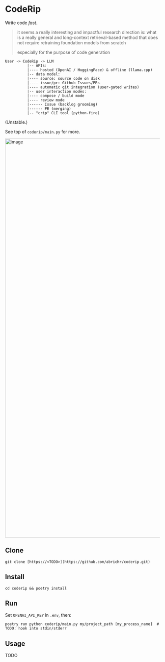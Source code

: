 # CodeRip

Write code *fast*.

> it seems a really interesting and impactful research direction is: what is a really general and long-context retrieval-based method that does not require retraining foundation models from scratch
> 
> especially for the purpose of code generation

```
User -> CodeRip -> LLM
          |-- APIs:
          |---- hosted (OpenAI / HuggingFace) & offline (llama.cpp)
          |-- data model:
          |---- source: source code on disk
          |---- issue/pr: Github Issues/PRs
          |---- automatic git integration (user-gated writes)
          |-- user interaction modes:
          |---- compose / build mode
          |---- review mode
          |------ Issue (backlog grooming)
          |------ PR (merging)
          |-- "crip" CLI tool (python-fire)
```

(Unstable.)

See top of `coderip/main.py` for more.

<img width="1296" alt="image" src="https://github.com/abrichr/coderip/assets/774615/3d5114fe-884b-45ef-ae1b-fe96297b669c">


## Clone

```
git clone [https://<TODO>](https://github.com/abrichr/coderip.git)
```


## Install

```
cd coderip && poetry install
```

## Run

Set `OPENAI_API_KEY` in `.env`, then:

```
poetry run python coderip/main.py my/project_path [my_process_name]  # TODO: hook into stdin/stderr
```

## Usage

TODO

